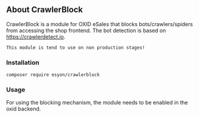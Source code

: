 ## About CrawlerBlock
CrawlerBlock is a module for OXID eSales that blocks bots/crawlers/spiders from accessing the shop frontend.
The bot detection is based on https://crawlerdetect.io.
```
This module is tend to use on non production stages!
```

### Installation
```
composer require esyon/crawlerblock
```

### Usage
For using the blocking mechanism, the module needs to be enabled in the oxid backend.
